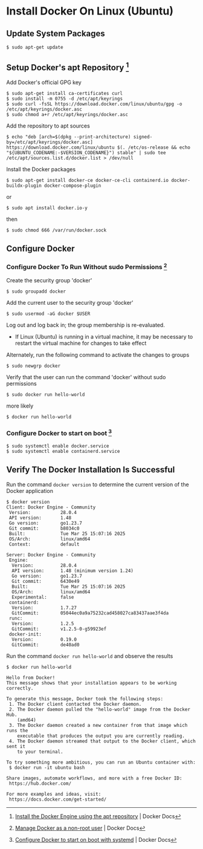 # Install Docker On Linux (Ubuntu)

## Update System Packages
```
$ sudo apt-get update
```

## Setup Docker's apt Repository [^1]
Add Docker's official GPG key
```
$ sudo apt-get install ca-certificates curl
$ sudo install -m 0755 -d /etc/apt/keyrings
$ sudo curl -fsSL https://download.docker.com/linux/ubuntu/gpg -o /etc/apt/keyrings/docker.asc
$ sudo chmod a+r /etc/apt/keyrings/docker.asc
```

Add the repository to apt sources
```
$ echo "deb [arch=$(dpkg --print-architecture) signed-by=/etc/apt/keyrings/docker.asc] https://download.docker.com/linux/ubuntu $(. /etc/os-release && echo "${UBUNTU_CODENAME:-$VERSION_CODENAME}") stable" | sudo tee /etc/apt/sources.list.d/docker.list > /dev/null
```

Install the Docker packages
```
$ sudo apt-get install docker-ce docker-ce-cli containerd.io docker-buildx-plugin docker-compose-plugin
```
or
```
$ sudo apt install docker.io-y
```
then
```
$ sudo chmod 666 /var/run/docker.sock
```

[^1]:[Install the Docker Engine using the apt repository](https://docs.docker.com/engine/install/ubuntu/#install-using-the-repository) | Docker Docs

## Configure Docker

### Configure Docker To Run Without sudo Permissions [^2]

Create the security group 'docker'
```
$ sudo groupadd docker
```

Add the current user to the security group 'docker'
```
$ sudo usermod -aG docker $USER
```

Log out and log back in; the group membership is re-evaluated.

- If Linux (Ubuntu) is running in a virtual machine, it may be necessary to restart the virtual machine for changes to take effect

Alternately, run the following command to activate the changes to groups
```
$ sudo newgrp docker
```

Verify that the user can run the command 'docker' without sudo permissions
```
$ sudo docker run hello-world
```
more likely
```
$ docker run hello-world
```

[^2]:[Manage Docker as a non-root user](https://docs.docker.com/engine/install/linux-postinstall/#manage-docker-as-a-non-root-user) | Docker Docs

### Configure Docker to start on boot [^3]
```
$ sudo systemctl enable docker.service
$ sudo systemctl enable containerd.service
```

[^3]:[Configure Docker to start on boot with systemd](https://docs.docker.com/engine/install/linux-postinstall/#configure-docker-to-start-on-boot-with-systemd) | Docker Docs

## Verify The Docker Installation Is Successful 
Run the command  ```docker version``` to determine the current version of the Docker application
```
$ docker version
Client: Docker Engine - Community
 Version:           28.0.4
 API version:       1.48
 Go version:        go1.23.7
 Git commit:        b8034c0
 Built:             Tue Mar 25 15:07:16 2025
 OS/Arch:           linux/amd64
 Context:           default

Server: Docker Engine - Community
 Engine:
  Version:          28.0.4
  API version:      1.48 (minimum version 1.24)
  Go version:       go1.23.7
  Git commit:       6430e49
  Built:            Tue Mar 25 15:07:16 2025
  OS/Arch:          linux/amd64
  Experimental:     false
 containerd:
  Version:          1.7.27
  GitCommit:        05044ec0a9a75232cad458027ca83437aae3f4da
 runc:
  Version:          1.2.5
  GitCommit:        v1.2.5-0-g59923ef
 docker-init:
  Version:          0.19.0
  GitCommit:        de40ad0
```

Run the command ```docker run hello-world``` and observe the results
```
$ docker run hello-world

Hello from Docker!
This message shows that your installation appears to be working correctly.

To generate this message, Docker took the following steps:
 1. The Docker client contacted the Docker daemon.
 2. The Docker daemon pulled the "hello-world" image from the Docker Hub.
    (amd64)
 3. The Docker daemon created a new container from that image which runs the
    executable that produces the output you are currently reading.
 4. The Docker daemon streamed that output to the Docker client, which sent it
    to your terminal.

To try something more ambitious, you can run an Ubuntu container with:
 $ docker run -it ubuntu bash

Share images, automate workflows, and more with a free Docker ID:
 https://hub.docker.com/

For more examples and ideas, visit:
 https://docs.docker.com/get-started/
```
